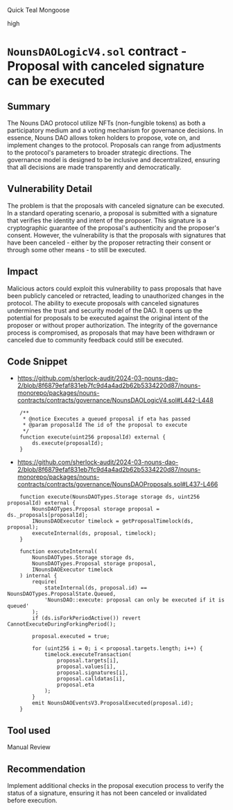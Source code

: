 Quick Teal Mongoose

high

# `NounsDAOLogicV4.sol` contract - Proposal with canceled signature can be executed

## Summary

The Nouns DAO protocol utilize NFTs (non-fungible tokens) as both a participatory medium and a voting mechanism for governance decisions. In essence, Nouns DAO allows token holders to propose, vote on, and implement changes to the protocol. Proposals can range from adjustments to the protocol's parameters to broader strategic directions. The governance model is designed to be inclusive and decentralized, ensuring that all decisions are made transparently and democratically.

## Vulnerability Detail

The problem is that the proposals with canceled signature can be executed. In a standard operating scenario, a proposal is submitted with a signature that verifies the identity and intent of the proposer. This signature is a cryptographic guarantee of the proposal's authenticity and the proposer's consent. However, the vulnerability is that the proposals with signatures that have been canceled - either by the proposer retracting their consent or through some other means - to still be executed. 

## Impact
Malicious actors could exploit this vulnerability to pass proposals that have been publicly canceled or retracted, leading to unauthorized changes in the protocol.
The ability to execute proposals with canceled signatures undermines the trust and security model of the DAO. It opens up the potential for proposals to be executed against the original intent of the proposer or without proper authorization.
The integrity of the governance process is compromised, as proposals that may have been withdrawn or canceled due to community feedback could still be executed.

## Code Snippet
- https://github.com/sherlock-audit/2024-03-nouns-dao-2/blob/8f6879efaf831eb7fc9d4a4ad2b62b5334220d87/nouns-monorepo/packages/nouns-contracts/contracts/governance/NounsDAOLogicV4.sol#L442-L448
```solidity
    /**
     * @notice Executes a queued proposal if eta has passed
     * @param proposalId The id of the proposal to execute
     */
    function execute(uint256 proposalId) external {
        ds.execute(proposalId);
    }
```

- https://github.com/sherlock-audit/2024-03-nouns-dao-2/blob/8f6879efaf831eb7fc9d4a4ad2b62b5334220d87/nouns-monorepo/packages/nouns-contracts/contracts/governance/NounsDAOProposals.sol#L437-L466
```solidity
    function execute(NounsDAOTypes.Storage storage ds, uint256 proposalId) external {
        NounsDAOTypes.Proposal storage proposal = ds._proposals[proposalId];
        INounsDAOExecutor timelock = getProposalTimelock(ds, proposal);
        executeInternal(ds, proposal, timelock);
    }

    function executeInternal(
        NounsDAOTypes.Storage storage ds,
        NounsDAOTypes.Proposal storage proposal,
        INounsDAOExecutor timelock
    ) internal {
        require(
            stateInternal(ds, proposal.id) == NounsDAOTypes.ProposalState.Queued,
            'NounsDAO::execute: proposal can only be executed if it is queued'
        );
        if (ds.isForkPeriodActive()) revert CannotExecuteDuringForkingPeriod();

        proposal.executed = true;

        for (uint256 i = 0; i < proposal.targets.length; i++) {
            timelock.executeTransaction(
                proposal.targets[i],
                proposal.values[i],
                proposal.signatures[i],
                proposal.calldatas[i],
                proposal.eta
            );
        }
        emit NounsDAOEventsV3.ProposalExecuted(proposal.id);
    }
```

## Tool used
Manual Review

## Recommendation
Implement additional checks in the proposal execution process to verify the status of a signature, ensuring it has not been canceled or invalidated before execution.

